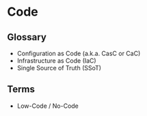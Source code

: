 # Code

## Glossary

- Configuration as Code (a.k.a. CasC or CaC)
- Infrastructure as Code (IaC)
- Single Source of Truth (SSoT)

## Terms

- Low-Code / No-Code
